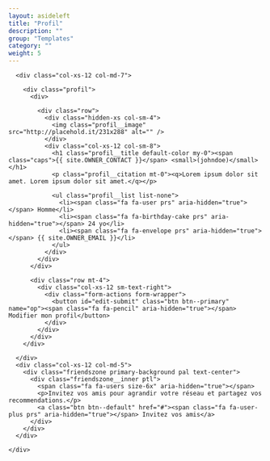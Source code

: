 ```yaml
---
layout: asideleft
title: "Profil"
description: ""
group: "Templates"
category: ""
weight: 5
---
```


<div class="form">
  <form class="webform-form" method="post" action="#">
    <div class="row row-md-eqheight">

      <div class="col-xs-12 col-md-7">

        <div class="profil">
          <div>

            <div class="row">
              <div class="hidden-xs col-sm-4">
                <img class="profil__image" src="http://placehold.it/231x288" alt="" />
              </div>
              <div class="col-xs-12 col-sm-8">
                <h1 class="profil__title default-color my-0"><span class="caps">{{ site.OWNER_CONTACT }}</span> <small>(johndoe)</small></h1>
                <p class="profil__citation mt-0"><q>Lorem ipsum dolor sit amet. Lorem ipsum dolor sit amet.</q></p>

                <ul class="profil__list list-none">
                  <li><span class="fa fa-user prs" aria-hidden="true"></span> Homme</li>
                  <li><span class="fa fa-birthday-cake prs" aria-hidden="true"></span> 24 yo</li>
                  <li><span class="fa fa-envelope prs" aria-hidden="true"></span> {{ site.OWNER_EMAIL }}</li>
                </ul>
              </div>
            </div>
          </div>

          <div class="row mt-4">
            <div class="col-xs-12 sm-text-right">
              <div class="form-actions form-wrapper">
                <button id="edit-submit" class="btn btn--primary" name="op"><span class="fa fa-pencil" aria-hidden="true"></span> Modifier mon profil</button>
              </div>
            </div>
          </div>
        </div>

      </div>
      <div class="col-xs-12 col-md-5">
        <div class="friendszone primary-background pal text-center">
          <div class="friendszone__inner ptl">
            <span class="fa fa-users size-6x" aria-hidden="true"></span>
            <p>Invitez vos amis pour agrandir votre réseau et partagez vos recommendations.</p>
            <a class="btn btn--default" href="#"><span class="fa fa-user-plus prs" aria-hidden="true"></span> Invitez vos amis</a>
          </div>
        </div>
      </div>

    </div>
  </form>
</div>
